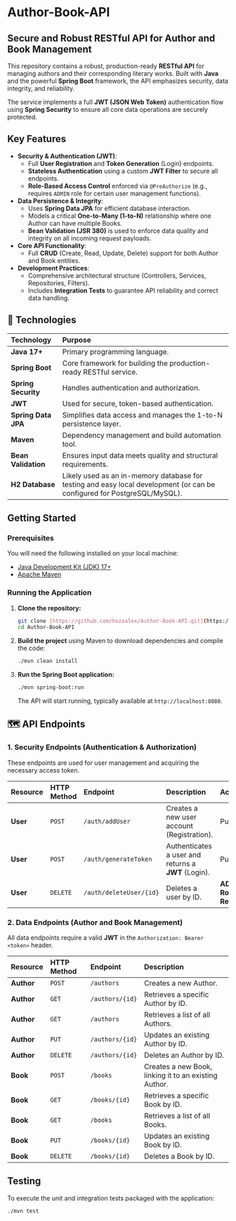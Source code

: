 # Author-Book-API

##  Secure and Robust RESTful API for Author and Book Management

This repository contains a robust, production-ready **RESTful API** for managing authors and their corresponding literary works. Built with **Java** and the powerful **Spring Boot** framework, the API emphasizes security, data integrity, and reliability.

The service implements a full **JWT (JSON Web Token)** authentication flow using **Spring Security** to ensure all core data operations are securely protected.

##  Key Features

* **Security & Authentication (JWT)**:
    * Full **User Registration** and **Token Generation** (Login) endpoints.
    * **Stateless Authentication** using a custom **JWT Filter** to secure all endpoints.
    * **Role-Based Access Control** enforced via `@PreAuthorize` (e.g., requires `ADMIN` role for certain user management functions).
* **Data Persistence & Integrity**:
    * Uses **Spring Data JPA** for efficient database interaction.
    * Models a critical **One-to-Many (1-to-N)** relationship where one Author can have multiple Books.
    * **Bean Validation (JSR 380)** is used to enforce data quality and integrity on all incoming request payloads.
* **Core API Functionality**:
    * Full **CRUD** (Create, Read, Update, Delete) support for both Author and Book entities.
* **Development Practices**:
    * Comprehensive architectural structure (Controllers, Services, Repositories, Filters).
    * Includes **Integration Tests** to guarantee API reliability and correct data handling.

## 🚀 Technologies

| Technology | Purpose |
| :--- | :--- |
| **Java 17+** | Primary programming language. |
| **Spring Boot** | Core framework for building the production-ready RESTful service. |
| **Spring Security** | Handles authentication and authorization. |
| **JWT** | Used for secure, token-based authentication. |
| **Spring Data JPA** | Simplifies data access and manages the 1-to-N persistence layer. |
| **Maven** | Dependency management and build automation tool. |
| **Bean Validation** | Ensures input data meets quality and structural requirements. |
| **H2 Database** | Likely used as an in-memory database for testing and easy local development (or can be configured for PostgreSQL/MySQL). |

##  Getting Started

### Prerequisites

You will need the following installed on your local machine:

* [Java Development Kit (JDK) 17+](https://www.oracle.com/java/technologies/javase/jdk17-archive-downloads.html)
* [Apache Maven](https://maven.apache.org/download.cgi)

### Running the Application

1.  **Clone the repository:**

    ```bash
    git clone [https://github.com/hozaalex/Author-Book-API.git](https://github.com/hozaalex/Author-Book-API.git)
    cd Author-Book-API
    ```

2.  **Build the project** using Maven to download dependencies and compile the code:

    ```bash
    ./mvn clean install
    ```

3.  **Run the Spring Boot application:**

    ```bash
    ./mvn spring-boot:run
    ```

    The API will start running, typically available at `http://localhost:8080`.

## 🗺️ API Endpoints

### 1. Security Endpoints (Authentication & Authorization)

These endpoints are used for user management and acquiring the necessary access token.

| Resource | HTTP Method | Endpoint | Description | Access |
| :--- | :--- | :--- | :--- | :--- |
| **User** | `POST` | `/auth/addUser` | Creates a new user account (Registration). | Public |
| **User** | `POST` | `/auth/generateToken` | Authenticates a user and returns a **JWT** (Login). | Public |
| **User** | `DELETE` | `/auth/deleteUser/{id}` | Deletes a user by ID. | **ADMIN Role Required** |

### 2. Data Endpoints (Author and Book Management)

All data endpoints require a valid **JWT** in the `Authorization: Bearer <token>` header.

| Resource | HTTP Method | Endpoint | Description |
| :--- | :--- | :--- | :--- |
| **Author** | `POST` | `/authors` | Creates a new Author. |
| **Author** | `GET` | `/authors/{id}` | Retrieves a specific Author by ID. |
| **Author** | `GET` | `/authors` | Retrieves a list of all Authors. |
| **Author** | `PUT` | `/authors/{id}` | Updates an existing Author by ID. |
| **Author** | `DELETE` | `/authors/{id}` | Deletes an Author by ID. |
| **Book** | `POST` | `/books` | Creates a new Book, linking it to an existing Author. |
| **Book** | `GET` | `/books/{id}` | Retrieves a specific Book by ID. |
| **Book** | `GET` | `/books` | Retrieves a list of all Books. |
| **Book** | `PUT` | `/books/{id}` | Updates an existing Book by ID. |
| **Book** | `DELETE` | `/books/{id}` | Deletes a Book by ID. |

##  Testing

To execute the unit and integration tests packaged with the application:

```bash
./mvn test
```
